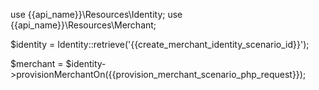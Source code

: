 use {{api_name}}\Resources\Identity;
use {{api_name}}\Resources\Merchant;

$identity = Identity::retrieve('{{create_merchant_identity_scenario_id}}');

$merchant = $identity->provisionMerchantOn({{provision_merchant_scenario_php_request}});






